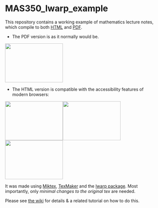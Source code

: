 # MAS350_lwarp_example

This repository contains a working example of mathematics lecture notes, which compile to both [HTML](https://nicfreeman1209.github.io/MAS350_lwarp_example/html/Measure-Spaces-Measure.html) and [PDF](https://raw.githubusercontent.com/nicfreeman1209/MAS350_lwarp_example/master/pdf/MAS350-converted.pdf).
* The PDF version is as it normally would be.

<img src="https://raw.githubusercontent.com/nicfreeman1209/MAS350_lwarp_example/master/screenshots/4.png" width="190" height="128" /> 

* The HTML version is compatible with the accessibility features of modern browsers: 

<img src="https://raw.githubusercontent.com/nicfreeman1209/MAS350_lwarp_example/master/screenshots/1.png" width="190" height="128" /><img src="https://raw.githubusercontent.com/nicfreeman1209/MAS350_lwarp_example/master/screenshots/2.png" width="190" height="128" />
<img src="https://raw.githubusercontent.com/nicfreeman1209/MAS350_lwarp_example/master/screenshots/3.png" width="190" height="128" />

It was made using [Miktex](https://miktex.org/), [TexMaker](https://www.xm1math.net/texmaker/) and the [lwarp package](http://bdtechconcepts.com/LaTeX-HTML-Converter-lwarp-package.html#autosec-155). Most importantly, only _minimal changes to the original tex_ are needed. 

Please see [the wiki](https://github.com/nicfreeman1209/MAS350_lwarp_example/wiki) for details & a related tutorial on how to do this.
